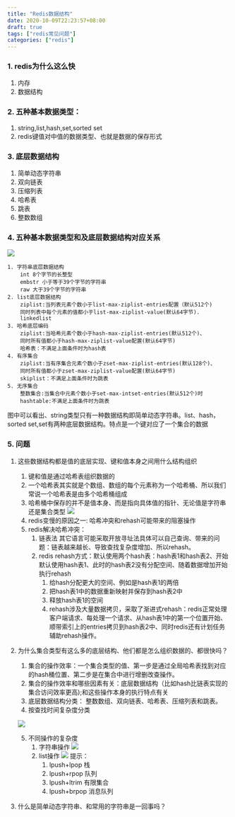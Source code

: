 ```yaml
---
title: "Redis数据结构"
date: 2020-10-09T22:23:57+08:00
draft: true
tags: ["redis常见问题"]
categories: ["redis"]
---
```

### 1. redis为什么这么快
1. 内存
2. 数据结构

### 2. 五种基本数据类型：
1. string,list,hash,set,sorted set
2. redis键值对中值的数据类型、也就是数据的保存形式

### 3. 底层数据结构
1. 简单动态字符串
2. 双向链表
3. 压缩列表
4. 哈希表
5. 跳表
6. 整数数组

### 4. 五种基本数据类型和及底层数据结构对应关系
![](/images/goredis/redis-value-data-001.jpg)

```
1. 字符串底层数据结构
	int 8个字节的长整型
	embstr 小于等于39个字节的字符串
	raw 大于39个字节的字符串
2. list底层数据结构
	ziplist:当列表元素个数小于list-max-ziplist-entries配置（默认512个)
	同时列表中每个元素的值都小于list-max-ziplist-value(默认64字节).
	linkedlist
3. 哈希底层编码
	ziplist:当哈希元素个数小于hash-max-ziplist-entries(默认512个)、
	同时所有值都小于hash-max-ziplist-value配置(默认64字节)
	哈希表：不满足上面条件时为hash表
4. 有序集合
	ziplist:当有序集合元素个数小于zset-max-ziplist-entries(默认128个)、
	同时所有值都小于zset-max-ziplist-value配置(默认64字节)
	skiplist：不满足上面条件时为跳表
5. 无序集合
	整数集合:当集合中元素个数小于set-max-intset-entries(默认512个)时
	hashtable:不满足上面条件时为跳表
```
图中可以看出、string类型只有一种数据结构即简单动态字符串。list、hash，sorted set,set有两种底层数据结构。特点是一个键对应了一个集合的数据

### 5. 问题
1. 这些数据结构都是值的底层实现、键和值本身之间用什么结构组织
	1. 键和值是通过哈希表组织数据的
	2. 一个哈希表其实就是个数组、数组的每个元素称为一个哈希桶、所以我们常说一个哈希表是由多个哈希桶组成
	3. 哈希桶中保存的并不是值本身、而是指向具体值的指针、无论值是字符串还是集合类型
	![](/images/goredis/redis-value-data-002.jpg)
	4. redis变慢的原因之一: 哈希冲突和rehash可能带来的阻塞操作
	5. redis解决哈希冲突：
		1. 链表法  其它语言可能采取开放寻址法具体可以自己查询、带来的问题：链表越来越长、导致查找复杂度增加、所以rehash。
		2. redis rehash方式：默认使用两个hash表：hash表1和hash表2、开始默认使用hash表1、此时的hash表2没有分配空间、随着数据增加开始执行rehash
			1. 给hash分配更大的空间、例如是hash表1的两倍
			2. 把hash表1中的数据重新映射并保存到hash表2中
			3. 释放hash表1的空间
			4. rehash涉及大量数据拷贝，采取了渐进式rehash：redis正常处理客户端请求、每处理一个请求、从hash表1中的第一个位置开始、顺带索引上的entries拷贝到hash表2中、同时redis还有计划任务辅助rehash操作。
2. 为什么集合类型有这么多的底层结构、他们都是怎么组织数据的、都很快吗？
	1. 集合的操作效率：一个集合类型的值、第一步是通过全局哈希表找到对应的hash桶位置、第二步是在集合中进行增删改查操作。
	2. 集合的操作效率和哪些因素有关：底层数据结构（比如hash比链表实现的集合访问效率更高);和这些操作本身的执行特点有关
	3. 底层数据结构分类： 整数数组、双向链表、哈希表、压缩列表和跳表。
	4. 按查找时间复杂度分类
	
	![](/images/goredis/redis-value-data-003.jpg)

	5. 不同操作的复杂度
		1. 字符串操作
		![](/images/goredis/redis-value-data-004.jpg)
		2. list操作
		![](/images/goredis/redis-value-data-005.jpg)
		提示：
			1. lpush+lpop 栈
			2. lpush+rpop 队列
			3. lpush+ltrim 有限集合
			4. lpush+brpop 消息队列
3. 什么是简单动态字符串、和常用的字符串是一回事吗？